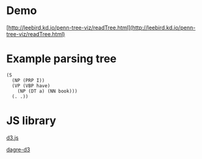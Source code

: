 # Demo
[http://leebird.kd.io/penn-tree-viz/readTree.html](http://leebird.kd.io/penn-tree-viz/readTree.html)

# Example parsing tree 
    (S
      (NP (PRP I))
      (VP (VBP have)
        (NP (DT a) (NN book)))
      (. .))

# JS library
[d3.js](http://d3js.org/)

[dagre-d3](https://github.com/cpettitt/dagre-d3)